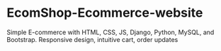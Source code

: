 # EcomShop-Ecommerce-website
Simple E-commerce with HTML, CSS, JS, Django, Python, MySQL, and Bootstrap. Responsive design, intuitive cart, order updates
